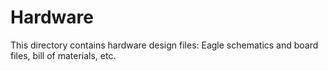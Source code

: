 # Hardware
This directory contains hardware design files: Eagle schematics and board files, bill of materials, etc. 
